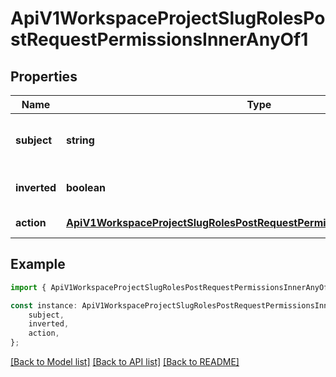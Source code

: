 # ApiV1WorkspaceProjectSlugRolesPostRequestPermissionsInnerAnyOf1


## Properties

Name | Type | Description | Notes
------------ | ------------- | ------------- | -------------
**subject** | **string** | The entity this permission pertains to. | [default to undefined]
**inverted** | **boolean** | Whether rule allows or forbids. | [optional] [default to undefined]
**action** | [**ApiV1WorkspaceProjectSlugRolesPostRequestPermissionsInnerAnyOf1Action**](ApiV1WorkspaceProjectSlugRolesPostRequestPermissionsInnerAnyOf1Action.md) |  | [default to undefined]

## Example

```typescript
import { ApiV1WorkspaceProjectSlugRolesPostRequestPermissionsInnerAnyOf1 } from './api';

const instance: ApiV1WorkspaceProjectSlugRolesPostRequestPermissionsInnerAnyOf1 = {
    subject,
    inverted,
    action,
};
```

[[Back to Model list]](../README.md#documentation-for-models) [[Back to API list]](../README.md#documentation-for-api-endpoints) [[Back to README]](../README.md)
